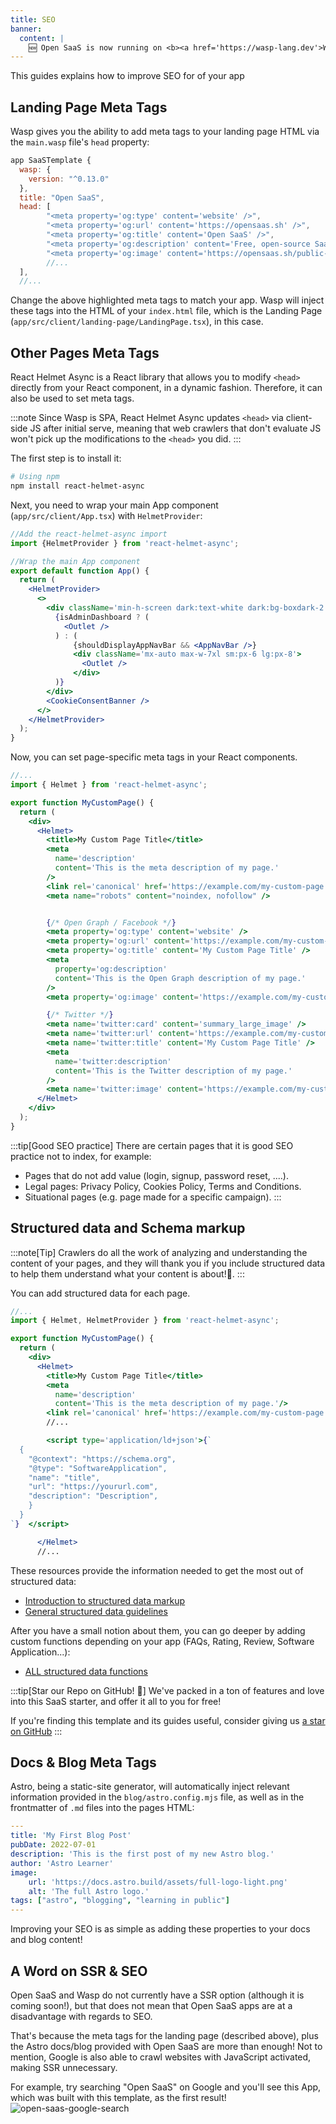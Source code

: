 ```yaml
---
title: SEO
banner:
  content: |
    🆕 Open SaaS is now running on <b><a href='https://wasp-lang.dev'>Wasp v0.15</a></b>! <br/>⚙️<br/>If you're running an older version and would like to upgrade, please follow the <a href="https://wasp-lang.dev/docs/migration-guides/migrate-from-0-14-to-0-15">migration instructions.</a>
---
```


This guides explains how to improve SEO for of your app

## Landing Page Meta Tags

Wasp gives you the ability to add meta tags to your landing page HTML via the `main.wasp` file's `head` property:

```js {8-11}
app SaaSTemplate {
  wasp: {
    version: "^0.13.0"
  },
  title: "Open SaaS",
  head: [
        "<meta property='og:type' content='website' />",
        "<meta property='og:url' content='https://opensaas.sh' />",
        "<meta property='og:title' content='Open SaaS' />",
        "<meta property='og:description' content='Free, open-source SaaS boilerplate starter for React & NodeJS.' />",
        "<meta property='og:image' content='https://opensaas.sh/public-banner.png' />",
        //...
  ],
  //...
```

Change the above highlighted meta tags to match your app. Wasp will inject these tags into the HTML of your `index.html` file, which is the Landing Page (`app/src/client/landing-page/LandingPage.tsx`), in this case.

## Other Pages Meta Tags

React Helmet Async is a React library that allows you to modify `<head>` directly from your React component, in a dynamic fashion. Therefore, it can also be used to set meta tags.

:::note
Since Wasp is SPA, React Helmet Async updates `<head>` via client-side JS after initial serve, meaning that web crawlers that don't evaluate JS won't pick up the modifications to the `<head>` you did.
:::


The first step is to install it:

```bash
# Using npm
npm install react-helmet-async
```

Next, you need to wrap your main App component (`app/src/client/App.tsx`) with `HelmetProvider`:

```jsx 
//Add the react-helmet-async import
import {HelmetProvider } from 'react-helmet-async';

//Wrap the main App component
export default function App() {
  return (
    <HelmetProvider>
      <>
        <div className='min-h-screen dark:text-white dark:bg-boxdark-2'>
          {isAdminDashboard ? (
            <Outlet />
          ) : (
              {shouldDisplayAppNavBar && <AppNavBar />}
              <div className='mx-auto max-w-7xl sm:px-6 lg:px-8'>
                <Outlet />
              </div>
          )}
        </div>
        <CookieConsentBanner />
      </>
    </HelmetProvider>
  );
}
```

Now, you can set page-specific meta tags  in your React components.

```jsx {6-33)
//...
import { Helmet } from 'react-helmet-async';

export function MyCustomPage() {
  return (
    <div>
      <Helmet>
        <title>My Custom Page Title</title>
        <meta
          name='description'
          content='This is the meta description of my page.'
        />
        <link rel='canonical' href='https://example.com/my-custom-page' />
        <meta name="robots" content="noindex, nofollow" />


        {/* Open Graph / Facebook */}
        <meta property='og:type' content='website' />
        <meta property='og:url' content='https://example.com/my-custom-page' />
        <meta property='og:title' content='My Custom Page Title' />
        <meta
          property='og:description'
          content='This is the Open Graph description of my page.'
        />
        <meta property='og:image' content='https://example.com/my-custom-page-og-image.jpg' />

        {/* Twitter */}
        <meta name='twitter:card' content='summary_large_image' />
        <meta name='twitter:url' content='https://example.com/my-custom-page' />
        <meta name='twitter:title' content='My Custom Page Title' />
        <meta
          name='twitter:description'
          content='This is the Twitter description of my page.'
        />
        <meta name='twitter:image' content='https://example.com/my-custom-page-twitter-image.jpg' />
      </Helmet>
    </div>
  );
}

```

:::tip[Good SEO practice]
There are certain pages that it is good SEO practice not to index, for example:

- Pages that do not add value (login, signup, password reset, ....).
- Legal pages: Privacy Policy, Cookies Policy, Terms and Conditions.
- Situational pages (e.g. page made for a specific campaign).
:::

## Structured data and Schema markup

:::note[Tip]
Crawlers do all the work of analyzing and understanding the content of your pages, and they will thank you if you include structured data to help them understand what your content is about!🤗.
:::

You can add structured data for each page.

```jsx {14-22}
//...
import { Helmet, HelmetProvider } from 'react-helmet-async';

export function MyCustomPage() {
  return (
    <div>
      <Helmet>
        <title>My Custom Page Title</title>
        <meta
          name='description'
          content='This is the meta description of my page.'/>
        <link rel='canonical' href='https://example.com/my-custom-page' />
        //...

        <script type='application/ld+json'>{`
  {
    "@context": "https://schema.org",
    "@type": "SoftwareApplication",
    "name": "title",
    "url": "https://yoururl.com",
    "description": "Description",
    }
  }
`}  </script>

      </Helmet>
      //...
```


These resources provide the information needed to get the most out of structured data:
- [Introduction to structured data markup](https://developers.google.com/search/docs/appearance/structured-data/intro-structured-data)
- [General structured data guidelines](https://developers.google.com/search/docs/appearance/structured-data/sd-policies)

After you have a small notion about them, you can go deeper by adding custom functions depending on your app (FAQs, Rating, Review, Software Application...):
- [ALL structured data functions](https://developers.google.com/search/docs/appearance/structured-data/search-gallery)


:::tip[Star our Repo on GitHub! 🌟]
We've packed in a ton of features and love into this SaaS starter, and offer it all to you for free!

If you're finding this template and its guides useful, consider giving us [a star on GitHub](https://github.com/wasp-lang/wasp)
:::

## Docs & Blog Meta Tags

Astro, being a static-site generator, will automatically inject relevant information provided in the `blog/astro.config.mjs` file, as well as in the frontmatter of `.md` files into the pages HTML:

```yaml
---
title: 'My First Blog Post'
pubDate: 2022-07-01
description: 'This is the first post of my new Astro blog.'
author: 'Astro Learner'
image:
    url: 'https://docs.astro.build/assets/full-logo-light.png'
    alt: 'The full Astro logo.'
tags: ["astro", "blogging", "learning in public"]
---
```

Improving your SEO is as simple as adding these properties to your docs and blog content!

## A Word on SSR & SEO

Open SaaS and Wasp do not currently have a SSR option (although it is coming soon!), but that does not mean that Open SaaS apps are at a disadvantage with regards to SEO.

That's because the meta tags for the landing page (described above), plus the Astro docs/blog provided with Open SaaS are more than enough! Not to mention, Google is also able to crawl websites with JavaScript activated, making SSR unnecessary. 

For example, try searching "Open SaaS" on Google and you'll see this App, which was built with this template, as the first result! 
![open-saas-google-search](/seo/open-saas-google.png)
